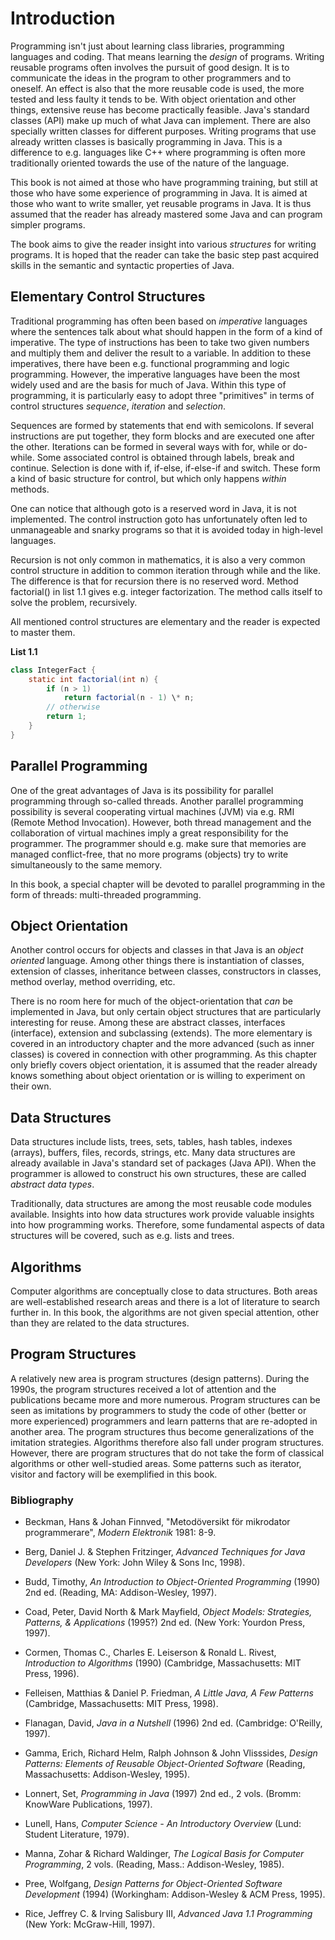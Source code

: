 # Introduction

Programming isn't just about learning class libraries, programming languages and coding. That means learning the _design_ of programs. Writing reusable programs often involves the pursuit of good design. It is to communicate the ideas in the program to other programmers and to oneself. An effect is also that the more reusable code is used, the more tested and less faulty it tends to be. With object orientation and other things, extensive reuse has become practically feasible. Java's standard classes (API) make up much of what Java can implement. There are also specially written classes for different purposes. Writing programs that use already written classes is basically programming in Java. This is a difference to e.g. languages like C++ where programming is often more traditionally oriented towards the use of the nature of the language.

This book is not aimed at those who have programming training, but still at those who have some experience of programming in Java. It is aimed at those who want to write smaller, yet reusable programs in Java. It is thus assumed that the reader has already mastered some Java and can program simpler programs.

The book aims to give the reader insight into various _structures_ for writing programs. It is hoped that the reader can take the basic step past acquired skills in the semantic and syntactic properties of Java.

## Elementary Control Structures

Traditional programming has often been based on _imperative_ languages where the sentences talk about what should happen in the form of a kind of imperative. The type of instructions has been to take two given numbers and multiply them and deliver the result to a variable. In addition to these imperatives, there have been e.g. functional programming and logic programming. However, the imperative languages have been the most widely used and are the basis for much of Java. Within this type of programming, it is particularly easy to adopt three "primitives" in terms of control structures _sequence_, _iteration_ and _selection_.

Sequences are formed by statements that end with semicolons. If several instructions are put together, they form blocks and are executed one after the other. Iterations can be formed in several ways with for, while or do-while. Some associated control is obtained through labels, break and continue. Selection is done with if, if-else, if-else-if and switch. These form a kind of basic structure for control, but which only happens _within_ methods.

One can notice that although goto is a reserved word in Java, it is not implemented. The control instruction goto has unfortunately often led to unmanageable and snarky programs so that it is avoided today in high-level languages.

Recursion is not only common in mathematics, it is also a very common control structure in addition to common iteration through while and the like. The difference is that for recursion there is no reserved word. Method factorial() in list 1.1 gives e.g. integer factorization. The method calls itself to solve the problem, recursively.

All mentioned control structures are elementary and the reader is expected to master them.

**List 1.1**

```java
class IntegerFact {
    static int factorial(int n) {
        if (n > 1)
            return factorial(n - 1) \* n;
        // otherwise
        return 1;
    }
}
```

## Parallel Programming

One of the great advantages of Java is its possibility for parallel programming through so-called threads. Another parallel programming possibility is several cooperating virtual machines (JVM) via e.g. RMI (Remote Method Invocation). However, both thread management and the collaboration of virtual machines imply a great responsibility for the programmer. The programmer should e.g. make sure that memories are managed conflict-free, that no more programs (objects) try to write simultaneously to the same memory.

In this book, a special chapter will be devoted to parallel programming in the form of threads: multi-threaded programming.

## Object Orientation

Another control occurs for objects and classes in that Java is an _object oriented_ language. Among other things there is instantiation of classes, extension of classes, inheritance between classes, constructors in classes, method overlay, method overriding, etc.

There is no room here for much of the object-orientation that _can_ be implemented in Java, but only certain object structures that are particularly interesting for reuse. Among these are abstract classes, interfaces (interface), extension and subclassing (extends). The more elementary is covered in an introductory chapter and the more advanced (such as inner classes) is covered in connection with other programming. As this chapter only briefly covers object orientation, it is assumed that the reader already knows something about object orientation or is willing to experiment on their own.

## Data Structures

Data structures include lists, trees, sets, tables, hash tables, indexes (arrays), buffers, files, records, strings, etc. Many data structures are already available in Java's standard set of packages (Java API). When the programmer is allowed to construct his own structures, these are called _abstract data types_.

Traditionally, data structures are among the most reusable code modules available. Insights into how data structures work provide valuable insights into how programming works. Therefore, some fundamental aspects of data structures will be covered, such as e.g. lists and trees.

## Algorithms

Computer algorithms are conceptually close to data structures. Both areas are well-established research areas and there is a lot of literature to search further in. In this book, the algorithms are not given special attention, other than they are related to the data structures.

## Program Structures

A relatively new area is program structures (design patterns). During the 1990s, the program structures received a lot of attention and the publications became more and more numerous. Program structures can be seen as imitations by programmers to study the code of other (better or more experienced) programmers and learn patterns that are re-adopted in another area. The program structures thus become generalizations of the imitation strategies. Algorithms therefore also fall under program structures. However, there are program structures that do not take the form of classical algorithms or other well-studied areas. Some patterns such as iterator, visitor and factory will be exemplified in this book.

### Bibliography

* Beckman, Hans & Johan Finnved, "Metodöversikt för mikrodator programmerare", _Modern Elektronik_ 1981: 8-9.

* Berg, Daniel J. & Stephen Fritzinger, _Advanced Techniques for Java Developers_ (New York: John Wiley & Sons Inc, 1998).

* Budd, Timothy, _An Introduction to Object-Oriented Programming_ (1990) 2nd ed. (Reading, MA: Addison-Wesley, 1997).

* Coad, Peter, David North & Mark Mayfield, _Object Models: Strategies, Patterns, & Applications_ (1995?) 2nd ed. (New York: Yourdon Press, 1997).

* Cormen, Thomas C., Charles E. Leiserson & Ronald L. Rivest, _Introduction to Algorithms_ (1990) (Cambridge, Massachusetts: MIT Press, 1996).

* Felleisen, Matthias & Daniel P. Friedman, _A Little Java, A Few Patterns_ (Cambridge, Massachusetts: MIT Press, 1998).

* Flanagan, David, _Java in a Nutshell_ (1996) 2nd ed. (Cambridge: O'Reilly, 1997).

* Gamma, Erich, Richard Helm, Ralph Johnson & John Vlisssides, _Design Patterns: Elements of Reusable Object-Oriented Software_ (Reading, Massachusetts: Addison-Wesley, 1995).

* Lonnert, Set, _Programming in Java_ (1997) 2nd ed., 2 vols. (Bromm: KnowWare Publications, 1997).

* Lunell, Hans, _Computer Science - An Introductory Overview_ (Lund: Student Literature, 1979).

* Manna, Zohar & Richard Waldinger, _The Logical Basis for Computer Programming_, 2 vols. (Reading, Mass.: Addison-Wesley, 1985).

* Pree, Wolfgang, _Design Patterns for Object-Oriented Software Development_ (1994) (Workingham: Addison-Wesley & ACM Press, 1995).

* Rice, Jeffrey C. & Irving Salisbury III, _Advanced Java 1.1 Programming_ (New York: McGraw-Hill, 1997).